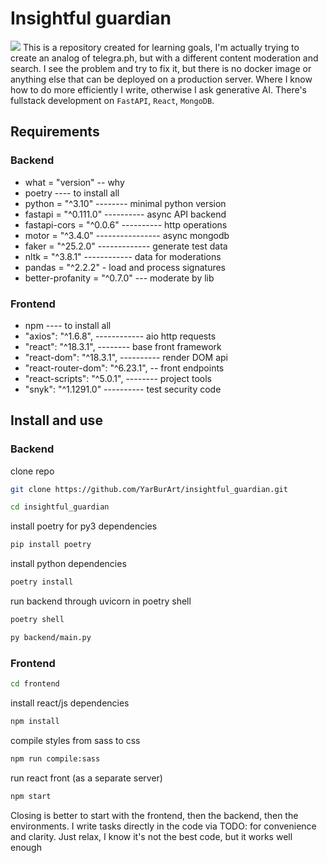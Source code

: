 # Insightful guardian
![](https://images.unsplash.com/photo-1486944936280-f152c82ac151?q=80&w=1770&auto=format&fit=crop&ixlib=rb-4.0.3&ixid=M3wxMjA3fDB8MHxwaG90by1wYWdlfHx8fGVufDB8fHx8fA%3D%3D)
This is a repository created for learning goals, I'm actually trying to create an analog of telegra.ph, but with a different content moderation and search. I see the problem and try to fix it, but there is no docker image or anything else that can be deployed on a production server. Where I know how to do more efficiently I write, otherwise I ask generative AI. 
There's fullstack development on `FastAPI`, `React`, `MongoDB`.

## Requirements
### Backend 
- what = "version" -- why
- poetry ---- to install all
- python = "^3.10" -------- minimal python version 
- fastapi = "^0.111.0" ---------- async API backend 
- fastapi-cors = "^0.0.6" ---------- http operations
- motor = "^3.4.0" ---------------- async mongodb
- faker = "^25.2.0" ------------- generate test data
- nltk = "^3.8.1" ------------ data for moderations
- pandas = "^2.2.2" - load and process signatures
- better-profanity = "^0.7.0" --- moderate by lib 
### Frontend
- npm ---- to install all
- "axios": "^1.6.8", ------------ aio http requests
- "react": "^18.3.1", -------- base front framework
- "react-dom": "^18.3.1", ---------- render DOM api
- "react-router-dom": "^6.23.1", -- front endpoints
- "react-scripts": "^5.0.1", -------- project tools
- "snyk": "^1.1291.0" ---------- test security code

## Install and use
### Backend
clone repo
```bash
git clone https://github.com/YarBurArt/insightful_guardian.git
```
```bash
cd insightful_guardian
```
install poetry for py3 dependencies
```bash
pip install poetry 
```
install python dependencies
```bash
poetry install  
```
run backend through uvicorn in poetry shell 
```bash
poetry shell 
```
```bash
py backend/main.py
```
### Frontend
```bash
cd frontend
```
install react/js dependencies
```bash
npm install
```
compile styles from sass to css
```bash
npm run compile:sass
```
run react front (as a separate server)
```bash
npm start
```

Closing is better to start with the frontend, then the backend, then the environments.
I write tasks directly in the code via TODO: for convenience and clarity. Just relax, I know it's not the best code, but it works well enough
